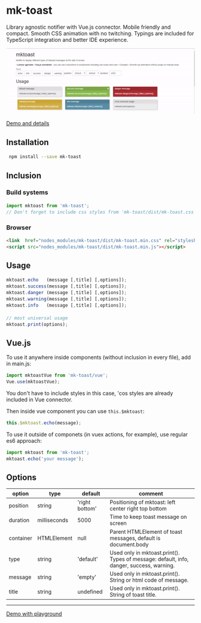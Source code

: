 # mk-toast

Library agnostic notifier with Vue.js connector.
Mobile friendly and compact.
Smooth CSS animation with no twitching.
Typings are included for TypeScript integration and better IDE experience.

![screenshot](https://github.com/m-kant/mk-toast/blob/master/mktoast-demo.gif?raw=true)

[Demo and details](http://mkant.ru/mink-js/mk-toast)

## Installation

```bash
 npm install --save mk-toast
```

## Inclusion

### Build systems

```JavaScript
import mktoast from 'mk-toast';
// Don't forget to include css styles from 'mk-toast/dist/mk-toast.css'
```

### Browser

```HTML
<link  href="nodes_modules/mk-toast/dist/mk-toast.min.css" rel="stylesheet">
<script src="nodes_modules/mk-toast/dist/mk-toast.min.js"></script>
```

## Usage

```JavaScript
mktoast.echo   (message [,title] [,options]);
mktoast.success(message [,title] [,options]);
mktoast.danger (message [,title] [,options]);
mktoast.warning(message [,title] [,options]);
mktoast.info   (message [,title] [,options]);

// most universal usage
mktoast.print(options);
```

## Vue.js

To use it anywhere inside components (without inclusion in every file), add in main.js:

```JavaScript
import mktoastVue from 'mk-toast/vue';
Vue.use(mktoastVue);
```

You don't have to include styles in this case, 'cos styles are already included in Vue connector.

Then inside vue component you can use `this.$mktoast`:

```JavaScript
this.$mktoast.echo(message);
```

To use it outside of componets (in vuex actions, for example), use regular es6 approach:

```JavaScript
import mktoast from 'mk-toast';
mktoast.echo('your message');
```

<!-- If any problems with build systems, which does not allow css imports use `import mktoast from 'mk-toast/vue/require';`, and include css separately. -->

## Options

| option    | type         | default        | comment                                                                                  |
| --------- | ------------ | -------------- | ---------------------------------------------------------------------------------------- |
| position  | string       | 'right bottom' | Positioning of mktoast: left center right top bottom                                     |
| duration  | milliseconds | 5000           | Time to keep toast message on screen                                                     |
| container | HTMLElement  | null           | Parent HTMLElement of toast messages, default is document.body                           |
| type      | string       | 'default'      | Used only in mktoast.print(). Types of message: default, info, danger, success, warning. |
| message   | string       | 'empty'        | Used only in mktoast.print(). String or html code of message.                            |
| title     | string       | undefined      | Used only in mktoast.print(). String of toast title.                                     |

---

[Demo with playground](http://mkant.ru/mink-js/mk-toast)
